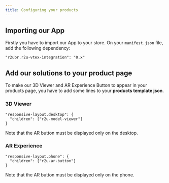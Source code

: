 ```yaml
---
title: Configuring your products
---
```


## Importing our App

Firstly you have to import our App to your store. On your `manifest.json` file, add the following dependency:
```
"r2ubr.r2u-vtex-integration": "0.x"
```

## Add our solutions to your product page

To make our 3D Viewer and AR Experience Button to appear in your products page, you have to add some lines to your **products template json**.

### 3D Viewer
```
"responsive-layout.desktop": {
  "children": ["r2u-model-viewer"]
}
```
Note that the AR button must be displayed only on the desktop.


### AR Experience
```
"responsive-layout.phone": {
  "children": ["r2u-ar-button"]
}
```
Note that the AR button must be displayed only on the phone.